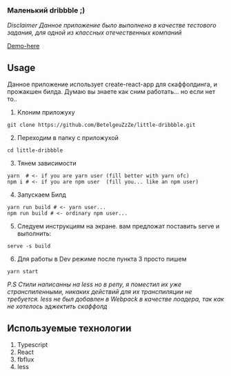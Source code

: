 ### Маленький dribbble ;)

*Disclaimer*
*Данное приложение было выполнено в качестве тестового задания, для одной из классных отечественных компаний*

[Demo-here](http://ld.allgoll.me/)

## Usage
Данное приложение использует create-react-app для скаффолдинга, и прожакшен билда. Думаю вы знаете как сним работать... но если нет то..

1. Клоним приложуху
```
git clone https://github.com/BetelgeuZzZe/little-dribbble.git
```
2. Переходим в папку с приложухой
```
cd little-dribbble
```
3. Тянем зависимости
```
yarn  # <- if you are yarn user (fill better with yarn ofc)
npm i # <- if you are npm user  (fill you... like an npm user)
```
4. Запускаем Билд
```
yarn run build # <- yarn user...
npm run build # <- ordinary npm user...
```
5. Следуем инструкциям на экране. вам предложат поставить serve и выполнить:
```
serve -s build
```

6. Для работы в Dev режиме после пункта 3 просто пишем
```
yarn start
```
*P.S*
*Стили написанны на less но в репу, я поместил их уже странспиленными, никаких действий для их транспиляции не требуется.
less не был добавлен в Webpack в качестве лоадера, так как не хотелось эджектить скаффолд*
## Используемые технологии
1. Typescript
2. React
3. fbflux
4. less
